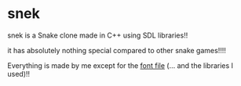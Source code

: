 # snek
snek is a Snake clone made in C++ using SDL libraries!!

it has absolutely nothing special compared to other snake games!!!!

Everything is made by me except for the [font file](https://www.dafont.com/dogica.font) (... and the libraries I used)!!

